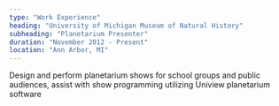 ```yaml
---
type: "Work Experience"
heading: "University of Michigan Museum of Natural History"
subheading: "Planetarium Presenter"
duration: "November 2012 - Present"
location: "Ann Arbor, MI"
---
```


Design and perform planetarium shows for school groups and public audiences, assist with show programming utilizing Uniview planetarium software
